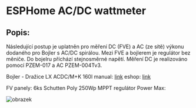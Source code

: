 # ESPHome AC/DC wattmeter 

## Popis:

Následující postup je uplatněn pro měření DC (FVE) a AC (ze sítě) výkonu dodaného pro Bojler s AC/DC spirálou.
Mezi FVE a bojlerem je regulátor bez měniče. Do bojelru příchází stejnosměrné napětí.
Měření DC je realizováno pomocí PZEM-017 a AC PZEM-004Tv3.

Bojler - Dražice LX ACDC/M+K 160l
manual: [link](https://www.dzd-fv.cz/images/pdf/Navod_LX_ACDC_M_MKW_9_12_2020_CZ_6735552.pdf)
eshop: [link](https://www.solar-eshop.cz/p/fotovoltaicky-ohrivac-lx-acdc-m-k-abc-160/)

FV panely: 6ks Schutten Poly 250Wp
MPPT regulátor Power Max:


![obrazek](https://user-images.githubusercontent.com/58307338/161389309-b47f301a-1040-422f-8a99-f0ece91003fe.png)
